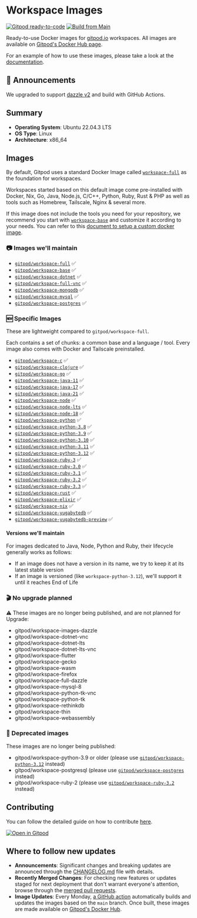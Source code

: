 # Workspace Images

[![Gitpod ready-to-code](https://img.shields.io/badge/Gitpod-ready--to--code-908a85?logo=gitpod)](https://gitpod.io/#https://github.com/gitpod-io/workspace-images)
[![Build from Main](https://github.com/gitpod-io/workspace-images/actions/workflows/push-main.yml/badge.svg)](https://github.com/gitpod-io/workspace-images/actions/workflows/push-main.yml)

Ready-to-use Docker images for [gitpod.io](https://www.gitpod.io) workspaces.
All images are available on [Gitpod's Docker Hub page](https://hub.docker.com/u/gitpod).

For an example of how to use these images, please take a look at the [documentation](https://www.gitpod.io/docs/configure/workspaces/workspace-image#configure-a-public-docker-image).

## 📢 Announcements

We upgraded to support [dazzle v2](https://github.com/gitpod-io/dazzle) and build with GitHub Actions.

## Summary

- **Operating System**: Ubuntu 22.04.3 LTS
- **OS Type**: Linux
- **Architecture**: x86_64

## Images

By default, Gitpod uses a standard Docker Image called
[`workspace-full`](https://github.com/gitpod-io/workspace-images/blob/HEAD/dazzle.yaml#L23) as the foundation for workspaces.

Workspaces started based on this default image come pre-installed with
Docker, Nix, Go, Java, Node.js, C/C++, Python, Ruby, Rust & PHP as well as tools such as Homebrew, Tailscale, Nginx & several more.

If this image does not include the tools you need for your repository, we recommend you start with
[`workspace-base`](https://github.com/gitpod-io/workspace-images/blob/HEAD/dazzle.yaml#L3) and customize it according to your needs.
You can refer to this [document to setup a custom docker image](https://www.gitpod.io/docs/configure/workspaces/workspace-image).

### 📷 Images we'll maintain

- [`gitpod/workspace-full`](https://hub.docker.com/r/gitpod/workspace-full) ✅
- [`gitpod/workspace-base`](https://hub.docker.com/r/gitpod/workspace-base) ✅
- [`gitpod/workspace-dotnet`](https://hub.docker.com/r/gitpod/workspace-dotnet) ✅
- [`gitpod/workspace-full-vnc`](https://hub.docker.com/r/gitpod/workspace-full-vnc) ✅
- [`gitpod/workspace-mongodb`](https://hub.docker.com/r/gitpod/workspace-mongodb) ✅
- [`gitpod/workspace-mysql`](https://hub.docker.com/r/gitpod/workspace-mysql) ✅
- [`gitpod/workspace-postgres`](https://hub.docker.com/r/gitpod/workspace-postgres) ✅

### 🆕 Specific Images

These are lightweight compared to `gitpod/workspace-full`.

Each contains a set of chunks: a common base and a language / tool. Every image also comes with Docker and Tailscale preinstalled.

- [`gitpod/workspace-c`](https://hub.docker.com/r/gitpod/workspace-c) ✅
- [`gitpod/workspace-clojure`](https://hub.docker.com/r/gitpod/workspace-clojure) ✅
- [`gitpod/workspace-go`](https://hub.docker.com/r/gitpod/workspace-go) ✅
- [`gitpod/workspace-java-11`](https://hub.docker.com/r/gitpod/workspace-java-11) ✅
- [`gitpod/workspace-java-17`](https://hub.docker.com/r/gitpod/workspace-java-17) ✅
- [`gitpod/workspace-java-21`](https://hub.docker.com/r/gitpod/workspace-java-21) ✅
- [`gitpod/workspace-node`](https://hub.docker.com/r/gitpod/workspace-node) ✅
- [`gitpod/workspace-node-lts`](https://hub.docker.com/r/gitpod/workspace-node-lts) ✅
- [`gitpod/workspace-node-18`](https://hub.docker.com/r/gitpod/workspace-node-18) ✅
- [`gitpod/workspace-python`](https://hub.docker.com/r/gitpod/workspace-python) ✅
- [`gitpod/workspace-python-3.8`](https://hub.docker.com/r/gitpod/workspace-python-3.8) ✅
- [`gitpod/workspace-python-3.9`](https://hub.docker.com/r/gitpod/workspace-python-3.9) ✅
- [`gitpod/workspace-python-3.10`](https://hub.docker.com/r/gitpod/workspace-python-3.10) ✅
- [`gitpod/workspace-python-3.11`](https://hub.docker.com/r/gitpod/workspace-python-3.11) ✅
- [`gitpod/workspace-python-3.12`](https://hub.docker.com/r/gitpod/workspace-python-3.12) ✅
- [`gitpod/workspace-ruby-3`](https://hub.docker.com/r/gitpod/workspace-ruby-3) ✅
- [`gitpod/workspace-ruby-3.0`](https://hub.docker.com/r/gitpod/workspace-ruby-3.0) ✅
- [`gitpod/workspace-ruby-3.1`](https://hub.docker.com/r/gitpod/workspace-ruby-3.1) ✅
- [`gitpod/workspace-ruby-3.2`](https://hub.docker.com/r/gitpod/workspace-ruby-3.2) ✅
- [`gitpod/workspace-ruby-3.3`](https://hub.docker.com/r/gitpod/workspace-ruby-3.3) ✅
- [`gitpod/workspace-rust`](https://hub.docker.com/r/gitpod/workspace-rust) ✅
- [`gitpod/workspace-elixir`](https://hub.docker.com/r/gitpod/workspace-elixir) ✅
- [`gitpod/workspace-nix`](https://hub.docker.com/r/gitpod/workspace-nix) ✅
- [`gitpod/workspace-yugabytedb`](https://hub.docker.com/r/gitpod/workspace-yugabytedb) ✅
- [`gitpod/workspace-yugabytedb-preview`](https://hub.docker.com/r/gitpod/workspace-yugabytedb-preview) ✅

#### Versions we'll maintain

For images dedicated to Java, Node, Python and Ruby, their lifecycle generally works as follows:

- If an image does not have a version in its name, we try to keep it at its latest stable version
- If an image is versioned (like `workspace-python-3.12`), we'll support it until it reaches End of Life

### 🎬 No upgrade planned

⚠️ These images are no longer being published, and are not planned for Upgrade:

- gitpod/workspace-images-dazzle
- gitpod/workspace-dotnet-vnc
- gitpod/workspace-dotnet-lts
- gitpod/workspace-dotnet-lts-vnc
- gitpod/workspace-flutter
- gitpod/workspace-gecko
- gitpod/workspace-wasm
- gitpod/workspace-firefox
- gitpod/workspace-full-dazzle
- gitpod/workspace-mysql-8
- gitpod/workspace-python-tk-vnc
- gitpod/workspace-python-tk
- gitpod/workspace-rethinkdb
- gitpod/workspace-thin
- gitpod/workspace-webassembly

### 📢 Deprecated images

These images are no longer being published:

- gitpod/workspace-python-3.9 or older (please use [`gitpod/workspace-python-3.12`](https://hub.docker.com/r/gitpod/workspace-python-3.12) instead)
- gitpod/workspace-postgresql (please use [`gitpod/workspace-postgres`](https://hub.docker.com/r/gitpod/workspace-postgres) instead)
- gitpod/workspace-ruby-2 (please use [`gitpod/workspace-ruby-3.2`](https://hub.docker.com/r/gitpod/workspace-ruby-3.2) instead)

## Contributing

You can follow the detailed guide on how to contribute [here](CONTRIBUTING.md).

[![Open in Gitpod](https://gitpod.io/button/open-in-gitpod.svg)](https://gitpod.io/#https://github.com/gitpod-io/workspace-images)

## Where to follow new updates

- **Announcements**: Significant changes and breaking updates are announced through the [CHANGELOG.md](/CHANGELOG.md) file with details.
- **Recently Merged Changes**: For checking new features or updates staged for next deployment that don't warrant everyone's attention, browse through the [merged pull requests](https://github.com/gitpod-io/workspace-images/pulls?q=is%3Apr+is%3Amerged).
- **Image Updates**: Every Monday, [a GitHub action](https://github.com/gitpod-io/workspace-images/actions/workflows/dockerhub-release.yml?query=is%3Asuccess) automatically builds and updates the images based on the `main` branch. Once built, these images are made available on [Gitpod's Docker Hub](https://hub.docker.com/u/gitpod).
